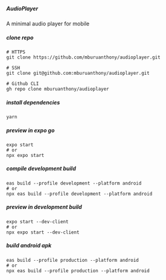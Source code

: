 ##### AudioPlayer

A minimal audio player for mobile

##### clone repo

```console
# HTTPS
git clone https://github.com/mburuanthony/audioplayer.git

# SSH
git clone git@github.com:mburuanthony/audioplayer.git

# Github CLI
gh repo clone mburuanthony/audioplayer
```

##### install dependencies

```console
yarn
```

##### preview in expo go

```console
expo start
# or
npx expo start
```

##### compile development build

```console
eas build --profile development --platform android
# or
npx eas build --profile development --platform android
```

##### preview in development build

```console
expo start --dev-client
# or
npx expo start --dev-client
```

##### build android apk

```console
eas build --profile production --platform android
# or
npx eas build --profile production --platform android
```
